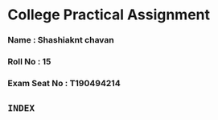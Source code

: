 # College Practical Assignment

### Name : Shashiaknt chavan
### Roll No : 15
### Exam Seat No : T190494214

## `INDEX`

